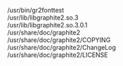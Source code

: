 /usr/bin/gr2fonttest  
/usr/lib/libgraphite2.so.3  
/usr/lib/libgraphite2.so.3.0.1  
/usr/share/doc/graphite2  
/usr/share/doc/graphite2/COPYING  
/usr/share/doc/graphite2/ChangeLog  
/usr/share/doc/graphite2/LICENSE  
